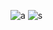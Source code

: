 ![a](https://cdn.frankerfacez.com/emote/403990/4) ![s](https://cdn.betterttv.net/emote/56f6eb647ee3e8fc6e4fe48e/3x)
